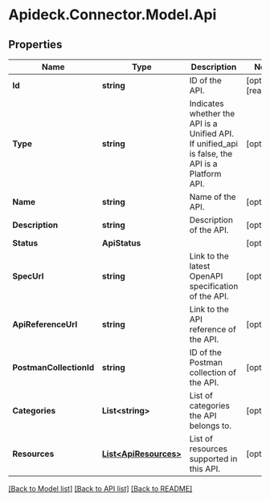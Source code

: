 # Apideck.Connector.Model.Api

## Properties

Name | Type | Description | Notes
------------ | ------------- | ------------- | -------------
**Id** | **string** | ID of the API. | [optional] [readonly] 
**Type** | **string** | Indicates whether the API is a Unified API. If unified_api is false, the API is a Platform API. | [optional] 
**Name** | **string** | Name of the API. | [optional] 
**Description** | **string** | Description of the API. | [optional] 
**Status** | **ApiStatus** |  | [optional] 
**SpecUrl** | **string** | Link to the latest OpenAPI specification of the API. | [optional] 
**ApiReferenceUrl** | **string** | Link to the API reference of the API. | [optional] 
**PostmanCollectionId** | **string** | ID of the Postman collection of the API. | [optional] 
**Categories** | **List&lt;string&gt;** | List of categories the API belongs to. | [optional] 
**Resources** | [**List&lt;ApiResources&gt;**](ApiResources.md) | List of resources supported in this API. | [optional] 

[[Back to Model list]](../README.md#documentation-for-models) [[Back to API list]](../README.md#documentation-for-api-endpoints) [[Back to README]](../README.md)

